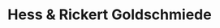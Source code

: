 ---
title: "Hess & Rickert Goldschmiede"
url: /oerlinghausen/hess-und-rickert-goldschmiede/
shop: Schmuck
---